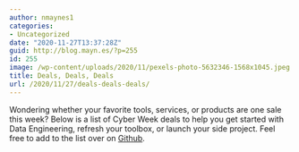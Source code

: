 ```yaml
---
author: nmaynes1
categories:
- Uncategorized
date: "2020-11-27T13:37:28Z"
guid: http://blog.mayn.es/?p=255
id: 255
image: /wp-content/uploads/2020/11/pexels-photo-5632346-1568x1045.jpeg
title: Deals, Deals, Deals
url: /2020/11/27/deals-deals-deals/
---
```

Wondering whether your favorite tools, services, or products are one sale this week? Below is a list of Cyber Week deals to help you get started with Data Engineering, refresh your toolbox, or launch your side project. Feel free to add to the list over on [Github](https://gist.github.com/nmaynes/78e1749ca92bc97d73b5b821f48718af).

